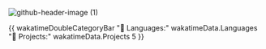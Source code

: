 ![github-header-image (1)](https://github.com/user-attachments/assets/cccb2638-526c-4362-b246-45c5a6d57b94)

{{ wakatimeDoubleCategoryBar "💾 Languages:" wakatimeData.Languages "💼 Projects:" wakatimeData.Projects 5 }}
